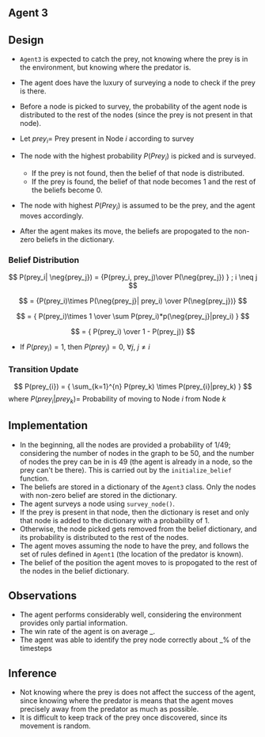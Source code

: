 ## Agent 3

## Design

- `Agent3` is expected to catch the prey, not knowing where the prey is in the environment, but knowing where the predator is.
  
- The agent does have the luxury of surveying a node to check if the prey is there.

  
- Before a node is picked to survey, the probability of the agent node is distributed to the rest of the nodes (since the prey is not present in that node). 
  
- Let ${prey_i} =$ Prey present in Node $i$ according to survey
  
- The node with the highest probability $P(Prey_i)$ is picked and is surveyed.
    - If the prey is not found, then the belief of that node is distributed.
    - If the prey is found, the belief of that node becomes 1 and the rest of the beliefs become 0.


- The node with highest $P(Prey_i)$ is assumed to be the prey, and the agent moves accordingly.
- After the agent makes its move, the beliefs are propogated to the non-zero beliefs in the dictionary.

### Belief Distribution
$$ 
    P(prey_i| \neg{prey_j}) = {P(prey_i, prey_j)\over P(\neg{prey_j}) }
    ; i \neq j
$$
 
$$ 
    = {P(prey_i)\times P(\neg{prey_j}| prey_i) \over P(\neg{prey_j})}
$$

$$
    = {
        P(prey_i)\times 1 \over 
        \sum P(prey_i)*p(\neg{prey_j}|prey_i)
    }
$$

$$
    = { P(prey_i) \over 1 - P(prey_j)}
$$

- If $P(prey_i) = 1$, then $P(prey_j) = 0$, $\forall j$, ${j \neq i }$

### Transition Update

$$
    P(prey_{i}) = {
        \sum_{k=1}^{n} P(prey_k) \times P(prey_{i}|prey_k)
    }
$$
where $P(prey_i|prey_k) =$ Probability of moving to Node $i$ from Node $k$

## Implementation

- In the beginning, all the nodes are provided a probability of 1/49; considering the number of nodes in the graph to be 50, and the number of nodes the prey can be in is 49 (the agent is already in a node, so the prey can't be there). This is carried out by the `initialize_belief` function.
- The beliefs are stored in a dictionary of the `Agent3` class. Only the nodes with non-zero belief are stored in the dictionary.
- The agent surveys a node using `survey_node()`.
- If the prey is present in that node, then the dictionary is reset and only that node is added to the dictionary with a probability of 1.
- Otherwise, the node picked gets removed from the belief dictionary, and its probability is distributed to the rest of the nodes.
- The agent moves assuming the node to have the prey, and follows the set of rules defined in `Agent1` (the location of the predator is known).
- The belief of the position the agent moves to is propogated to the rest of the nodes in the belief dictionary.

## Observations

- The agent performs considerably well, considering the environment provides only partial information.
- The win rate of the agent is on average _.
- The agent was able to identify the prey node correctly about _% of the timesteps

## Inference

- Not knowing where the prey is does not affect the success of the agent, since knowing where the predator is means that the agent moves precisely away from the predator as much as possible.
- It is difficult to keep track of the prey once discovered, since its movement is random.